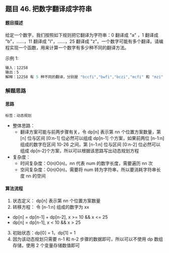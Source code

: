 ## 题目 46. 把数字翻译成字符串
#### 题目描述
给定一个数字，我们按照如下规则把它翻译为字符串：0 翻译成 "a" ，1 翻译成 "b"，……，11 翻译成 "l"，……，25 翻译成 "z"。一个数字可能有多个翻译。请编程实现一个函数，用来计算一个数字有多少种不同的翻译方法。

示例 1:

``` js
输入：12258
输出：5
解释：12258 有 5 种不同的翻译，分别是 "bccfi","bwfi","bczi","mcfi" 和 "mzi"
```

### 解题思路
#### 思路
`标签：动态规划`
- 整体思路：
  - 翻译方案可能与前两步骤有关，令 dp[n] 表示第 nn 个位置方案数量，第 [n] 位与区间 [0:n-1] 位必然可以组成 dp[n-1] 个方案，如果前两位 [n-1:n] 组成的数字在区间 10-26 之间，第 [n-1:n] 位与区间 [0:n-2] 位必然可以组成 dp[n-2]个方案，所以可以根据该思路写出动态规划方程
- 复杂度：
  - 时间复杂度：O(n)O(n)。nn 代表 num 的数字长度，需要遍历 nn 次
  - 空间复杂度：O(n)O(n)。需要将 num 转为字符串，所以要消耗字符串长度 nn 的空间
#### 算法流程
1. 状态定义： dp[n] 表示第 nn 个位置方案数量
2. 转移方程：
令 [n-1:n] 组成的数字为 xx

  - dp[n] = dp[n-1] + dp[n-2], x >= 10 && x <= 25
  - dp[n] = dp[n-1], x < 10 && x > 25
3. 初始状态：dp[0] = 1，dp[1] = 1
4. 因为该动态规划只需要 n-1 和 n-2 步骤的数据即可，所以可以不使用 dp 数组存储，使用 2 个变量存储数值即可
